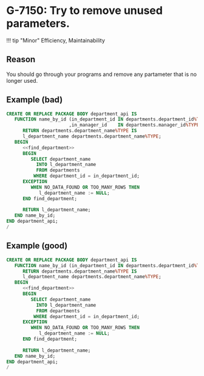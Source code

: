 # G-7150: Try to remove unused parameters.

!!! tip "Minor"
    Efficiency, Maintainability

## Reason

You should go through your programs and remove any partameter that is no longer used.

## Example (bad)

``` sql
CREATE OR REPLACE PACKAGE BODY department_api IS
   FUNCTION name_by_id (in_department_id IN departments.department_id%TYPE
                       ,in_manager_id    IN departments.manager_id%TYPE)
      RETURN departments.department_name%TYPE IS
      l_department_name departments.department_name%TYPE;
   BEGIN
      <<find_department>>
      BEGIN
         SELECT department_name
           INTO l_department_name
           FROM departments
          WHERE department_id = in_department_id;
      EXCEPTION
         WHEN NO_DATA_FOUND OR TOO_MANY_ROWS THEN 
            l_department_name := NULL;
      END find_department;
      
      RETURN l_department_name;
   END name_by_id;
END department_api;
/
```

## Example (good)

``` sql
CREATE OR REPLACE PACKAGE BODY department_api IS
   FUNCTION name_by_id (in_department_id IN departments.department_id%TYPE)
      RETURN departments.department_name%TYPE IS
      l_department_name departments.department_name%TYPE;
   BEGIN
      <<find_department>>
      BEGIN
         SELECT department_name
           INTO l_department_name
           FROM departments
          WHERE department_id = in_department_id;
      EXCEPTION
         WHEN NO_DATA_FOUND OR TOO_MANY_ROWS THEN 
            l_department_name := NULL;
      END find_department;
      
      RETURN l_department_name;
   END name_by_id;
END department_api;
/
```